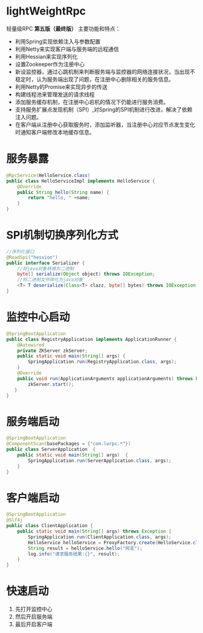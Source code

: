 # lightWeightRpc
轻量级RPC
**第五版（最终版）**
主要功能和特点：
- 利用Spring实现依赖注入与参数配置
- 利用Netty来实现客户端与服务端的远程通信
- 利用Hessian来实现序列化
- 设置Zookeeper作为注册中心
- 新设监控器，通过心跳机制来判断服务端与监控器的网络连接状况，当出现不稳定时，认为服务端出现了问题，在注册中心删除相关的服务信息。
- 利用Netty的Promise来实现异步的传送
- 构建线程池来管理发送的请求线程
- 添加服务缓存机制，在注册中心宕机的情况下仍能进行服务消费。
- 支持服务扩展点发现机制（SPI）,对Spring的SPI机制进行改进，解决了依赖注入问题。
- 在客户端从注册中心获取服务时，添加监听器，当注册中心对应节点发生变化时通知客户端修改本地缓存信息。
# 服务暴露
```java
@RpcService(HelloService.class)
public class HelloServiceImpl implements HelloService {
    @Override
    public String hello(String name) {
        return "hello, " +name;
    }
}
```
# SPI机制切换序列化方式
```java
//序列化接口
@RoadSpi("hession")
public interface Serializer {
    //将java对象转换为二进制
    byte[] serialize(Object object) throws IOException;
    //将二进制文件转化为java对象
    <T> T deserialize(Class<T> clazz, byte[] bytes) throws IOException;
}
```
# 监控中心启动
```java
@SpringBootApplication
public class RegistryApplication implements ApplicationRunner {
    @Autowired
    private ZKServer zkServer;
    public static void main(String[] args) {
        SpringApplication.run(RegistryApplication.class, args);
    }
    @Override
    public void run(ApplicationArguments applicationArguments) throws Exception {
        zkServer.start();
   }
}
```
# 服务端启动
```java
@SpringBootApplication
@ComponentScan(basePackages = {"com.lwrpc.*"})
public class ServerApplication  {
    public static void main(String[] args)  {
        SpringApplication.run(ServerApplication.class, args);
    }
}
```
# 客户端启动
```java
@SpringBootApplication
@Slf4j
public class ClientApplication {
    public static void main(String[] args) throws Exception {
        SpringApplication.run(ClientApplication.class, args);
        HelloService helloService = ProxyFactory.create(HelloService.class);
        String result = helloService.hello("阿走");
        log.info("请求服务结果:{}", result);
    }
}
```
# 快速启动
1. 先打开监控中心
2. 然后开启服务端
3. 最后开启客户端
